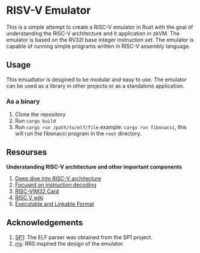 # RISV-V Emulator
This is a simple attempt to create a RISC-V emulator in Rust with the goal of understanding the RISC-V architecture and it application in zkVM. 
The emulator is based on the RV32I base integer instruction set. The emulator is capable of running simple programs written in RISC-V assembly language.

## Usage
This emualtator is desgined to be modular and easy to use. The emulator can be used as a library in other projects or as a standalone application.

### As a binary
1. Clone the repository
2. Run `cargo build`
3. Run `cargo run /path/to/elf/file` example: `cargo run fibonacci`, this will run the fibonacci program in the `root` directory.

## Resourses
**Understanding RISC-V architecture and other important components**
1. [Deep dive into RISC-V architecture](https://www.youtube.com/watch?v=c_woOZ3Q3kY&list=PLqPfWwayuBvN1JkJFR9G1nQGXsNdi5aZ-&index=3)
2. [Focused on instruction decoding](https://www.youtube.com/watch?v=l0AUp6MwiR0)
3. [RISC-VIM32 Card](https://www.cs.sfu.ca/~ashriram/Courses/CS295/assets/notebooks/RISCV/RISCV_CARD.pdf)
4. [RISC V wiki](https://en.wikipedia.org/wiki/RISC-V)
5. [Executable and Linkable Format](https://en.wikipedia.org/wiki/Executable_and_Linkable_Format)

## Acknowledgements
1. [SP1](https://github.com/succinctlabs/sp1): The ELF parser was obtained from the SP1 project.
2. [rrs](https://github.com/GregAC/rrs): RRS inspired the design of the emulator.
